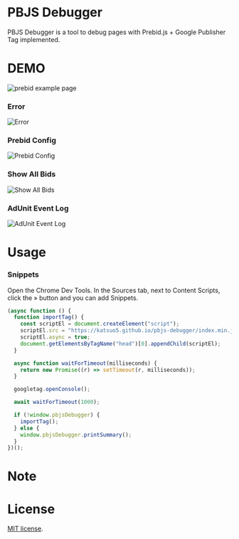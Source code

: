 # PBJS Debugger

PBJS Debugger is a tool to debug pages with Prebid.js + Google Publisher Tag implemented.

# DEMO

![prebid example page](https://i.gyazo.com/7427532e176d83d09014cda955cca4cd.png)

### Error

![Error](https://i.gyazo.com/7725d6e2034f53ea3555a7dc3deccd42.png)

### Prebid Config

![Prebid Config](https://i.gyazo.com/df33fc76c33b4d88d9602b2e6e08081a.png)

### Show All Bids

![Show All Bids](https://i.gyazo.com/cea5f25e4b47d785b935b56226884d72.png)

### AdUnit Event Log

![AdUnit Event Log](https://i.gyazo.com/805f6527da44e4190379d7cd6e496af6.png)

# Usage

### Snippets

Open the Chrome Dev Tools.
In the Sources tab, next to Content Scripts, click the » button and you can add Snippets.

```js
(async function () {
  function importTag() {
    const scriptEl = document.createElement("script");
    scriptEl.src = "https://katsuo5.github.io/pbjs-debugger/index.min.js";
    scriptEl.async = true;
    document.getElementsByTagName("head")[0].appendChild(scriptEl);
  }

  async function waitForTimeout(milliseconds) {
    return new Promise((r) => setTimeout(r, milliseconds));
  }

  googletag.openConsole();

  await waitForTimeout(1000);

  if (!window.pbjsDebugger) {
    importTag();
  } else {
    window.pbjsDebugger.printSummary();
  }
})();
```

# Note

# License

[MIT license](https://en.wikipedia.org/wiki/MIT_License).
